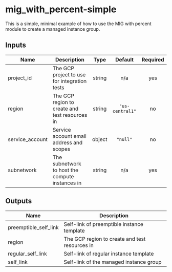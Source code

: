 # mig_with_percent-simple

This is a simple, minimal example of how to use the MIG with percent module to create a
managed instance group.

<!-- BEGINNING OF PRE-COMMIT-TERRAFORM DOCS HOOK -->
## Inputs

| Name | Description | Type | Default | Required |
|------|-------------|:----:|:-----:|:-----:|
| project\_id | The GCP project to use for integration tests | string | n/a | yes |
| region | The GCP region to create and test resources in | string | `"us-central1"` | no |
| service\_account | Service account email address and scopes | object | `"null"` | no |
| subnetwork | The subnetwork to host the compute instances in | string | n/a | yes |

## Outputs

| Name | Description |
|------|-------------|
| preemptible\_self\_link | Self-link of preemptible instance template |
| region | The GCP region to create and test resources in |
| regular\_self\_link | Self-link of regular instance template |
| self\_link | Self-link of the managed instance group |

<!-- END OF PRE-COMMIT-TERRAFORM DOCS HOOK -->
